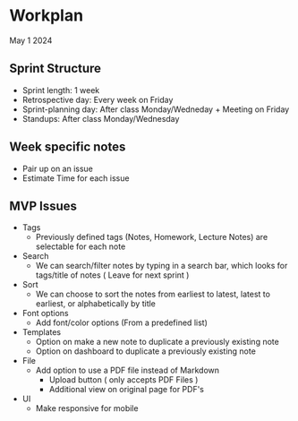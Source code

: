 # Workplan

May 1 2024

## Sprint Structure
- Sprint length: 1 week
- Retrospective day: Every week on Friday
- Sprint-planning day: After class Monday/Wedneday + Meeting on Friday 
- Standups: After class Monday/Wednesday

## Week specific notes
- Pair up on an issue
- Estimate Time for each issue

## MVP Issues

- Tags
  - Previously defined tags (Notes, Homework, Lecture Notes) are selectable for each note
- Search
  - We can search/filter notes by typing in a search bar, which looks for tags/title of notes ( Leave for next sprint )
- Sort
  - We can choose to sort the notes from earliest to latest, latest to earliest, or alphabetically by title
- Font options
  - Add font/color options (From a predefined list)
- Templates
  - Option on make a new note to duplicate a previously existing note
  - Option on dashboard to duplicate a previously existing note
- File
  - Add option to use a PDF file instead of Markdown
    - Upload button ( only accepts PDF Files )
    - Additional view on original page for PDF's
- UI
  - Make responsive for mobile
